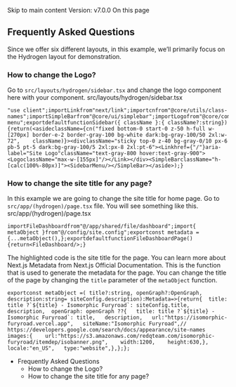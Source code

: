 Skip to main content
Version: v7.0.0
On this page
## Frequently Asked Questions​
Since we offer six different layouts, in this example, we’ll primarily focus on the Hydrogen layout for demonstration.
### How to change the Logo?​
Go to `src/layouts/hydrogen/sidebar.tsx` and change the logo component here with your component.
src/layouts/hydrogen/sidebar.tsx
```
"use client";importLinkfrom"next/link";importcnfrom"@core/utils/class-names";importSimpleBarfrom"@core/ui/simplebar";importLogofrom"@core/components/logo";import{SidebarMenu}from"./sidebar-menu";exportdefaultfunctionSidebar({ className }:{ className?:string}){return(<asideclassName={cn("fixed bottom-0 start-0 z-50 h-full w-[270px] border-e-2 border-gray-100 bg-white dark:bg-gray-100/50 2xl:w-72",    className)}><divclassName="sticky top-0 z-40 bg-gray-0/10 px-6 pb-5 pt-5 dark:bg-gray-100/5 2xl:px-8 2xl:pt-6"><Linkhref={"/"}aria-label="Site Logo"className="text-gray-800 hover:text-gray-900"><LogoclassName="max-w-[155px]"/></Link></div><SimpleBarclassName="h-[calc(100%-80px)]"><SidebarMenu/></SimpleBar></aside>);}
```

### How to change the site title for any page?​
In this example we are going to change the site title for home page. Go to `src/app/(hydrogen)/page.tsx` file. You will see something like this.
src/app/(hydrogen)/page.tsx
```
importFileDashboardfrom"@/app/shared/file/dashboard";import{ metaObject }from"@/config/site.config";exportconst metadata ={...metaObject(),};exportdefaultfunctionFileDashboardPage(){return<FileDashboard/>;}
```

The highlighted code is the site title for the page. You can learn more about Next.js Metadata from Next.js Official Documentation.
This is the function that is used to generate the metadata for the page. You can change the title of the page by changing the `title` parameter of the `metaObject` function.
```
exportconst metaObject =( title?:string, openGraph?:OpenGraph, description:string= siteConfig.description):Metadata=>{return{  title: title ?`${title} - Isomorphic Furyroad`: siteConfig.title,  description,  openGraph: openGraph ??{   title: title ?`${title} - Isomorphic Furyroad`: title,   description,   url:"https://isomorphic-furyroad.vercel.app",   siteName:"Isomorphic Furyroad",// https://developers.google.com/search/docs/appearance/site-names   images:{    url:"https://s3.amazonaws.com/redqteam.com/isomorphic-furyroad/itemdep/isobanner.png",    width:1200,    height:630,},   locale:"en_US",   type:"website",},};};
```

  * Frequently Asked Questions
    * How to change the Logo?
    * How to change the site title for any page?


